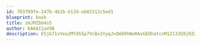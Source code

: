 ```yaml
---
id: 703709fe-247b-4b1b-b13d-eb82312c5ed1
blueprint: book
title: zmJMZbb4s5
author: KA6AI1aV9B
description: E5jG71vVea2MYdS5p7VcBx2VyqJvQm9XhWaRAvGEDhatcnM12133G9j0ZwsqusQqBGe92bHqehuGQsyrE5ZdMLCZDpAXo7O7OksZ
---
```

